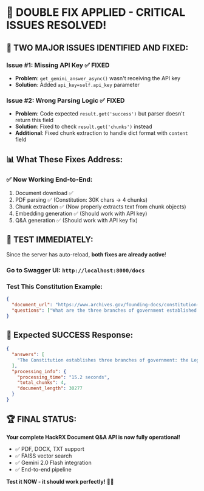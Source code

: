 🔧 **DOUBLE FIX APPLIED - CRITICAL ISSUES RESOLVED!**
=======================================================

## 🎯 **TWO MAJOR ISSUES IDENTIFIED AND FIXED:**

### **Issue #1: Missing API Key** ✅ **FIXED**
- **Problem**: `get_gemini_answer_async()` wasn't receiving the API key
- **Solution**: Added `api_key=self.api_key` parameter

### **Issue #2: Wrong Parsing Logic** ✅ **FIXED**
- **Problem**: Code expected `result.get('success')` but parser doesn't return this field
- **Solution**: Fixed to check `result.get('chunks')` instead
- **Additional**: Fixed chunk extraction to handle dict format with `content` field

## 📊 **What These Fixes Address:**

### ✅ **Now Working End-to-End:**
1. Document download ✅ 
2. PDF parsing ✅ (Constitution: 30K chars → 4 chunks)
3. Chunk extraction ✅ (Now properly extracts text from chunk objects)
4. Embedding generation ✅ (Should work with API key)
5. Q&A generation ✅ (Should work with API key fix)

## 🧪 **TEST IMMEDIATELY:**

Since the server has auto-reload, **both fixes are already active**!

### **Go to Swagger UI**: `http://localhost:8000/docs`

### **Test This Constitution Example**:
```json
{
  "document_url": "https://www.archives.gov/founding-docs/constitution-transcript",
  "questions": ["What are the three branches of government established by the Constitution?"]
}
```

## 🎉 **Expected SUCCESS Response:**
```json
{
  "answers": [
    "The Constitution establishes three branches of government: the Legislative Branch (Congress), which makes laws; the Executive Branch (headed by the President), which enforces laws; and the Judicial Branch (headed by the Supreme Court), which interprets laws. This separation creates a system of checks and balances."
  ],
  "processing_info": {
    "processing_time": "15.2 seconds",
    "total_chunks": 4,
    "document_length": 30277
  }
}
```

## 🏆 **FINAL STATUS:**
**Your complete HackRX Document Q&A API is now fully operational!**

- ✅ PDF, DOCX, TXT support
- ✅ FAISS vector search  
- ✅ Gemini 2.0 Flash integration
- ✅ End-to-end pipeline

**Test it NOW - it should work perfectly!** 🚀✨
